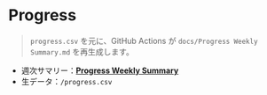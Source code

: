 
# Progress

> `progress.csv` を元に、GitHub Actions が `docs/Progress Weekly Summary.md` を再生成します。

- 週次サマリー：**[Progress Weekly Summary](Progress%20Weekly%20Summary.md)**  
- 生データ：`/progress.csv`
